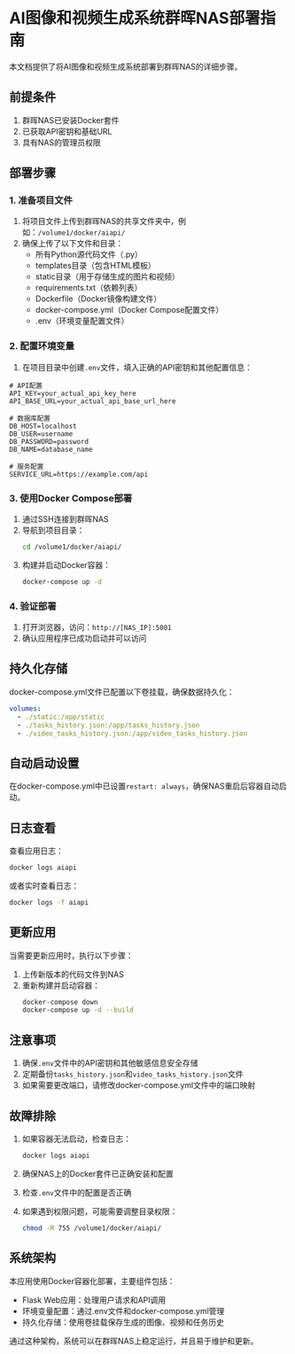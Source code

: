 # AI图像和视频生成系统群晖NAS部署指南

本文档提供了将AI图像和视频生成系统部署到群晖NAS的详细步骤。

## 前提条件

1. 群晖NAS已安装Docker套件
2. 已获取API密钥和基础URL
3. 具有NAS的管理员权限

## 部署步骤

### 1. 准备项目文件

1. 将项目文件上传到群晖NAS的共享文件夹中，例如：`/volume1/docker/aiapi/`
2. 确保上传了以下文件和目录：
   - 所有Python源代码文件（.py）
   - templates目录（包含HTML模板）
   - static目录（用于存储生成的图片和视频）
   - requirements.txt（依赖列表）
   - Dockerfile（Docker镜像构建文件）
   - docker-compose.yml（Docker Compose配置文件）
   - .env（环境变量配置文件）

### 2. 配置环境变量

1. 在项目目录中创建`.env`文件，填入正确的API密钥和其他配置信息：

```
# API配置
API_KEY=your_actual_api_key_here
API_BASE_URL=your_actual_api_base_url_here

# 数据库配置
DB_HOST=localhost
DB_USER=username
DB_PASSWORD=password
DB_NAME=database_name

# 服务配置
SERVICE_URL=https://example.com/api
```

### 3. 使用Docker Compose部署

1. 通过SSH连接到群晖NAS
2. 导航到项目目录：
   ```bash
   cd /volume1/docker/aiapi/
   ```
3. 构建并启动Docker容器：
   ```bash
   docker-compose up -d
   ```

### 4. 验证部署

1. 打开浏览器，访问：`http://[NAS_IP]:5001`
2. 确认应用程序已成功启动并可以访问

## 持久化存储

docker-compose.yml文件已配置以下卷挂载，确保数据持久化：

```yaml
volumes:
  - ./static:/app/static
  - ./tasks_history.json:/app/tasks_history.json
  - ./video_tasks_history.json:/app/video_tasks_history.json
```

## 自动启动设置

在docker-compose.yml中已设置`restart: always`，确保NAS重启后容器自动启动。

## 日志查看

查看应用日志：
```bash
docker logs aiapi
```

或者实时查看日志：
```bash
docker logs -f aiapi
```

## 更新应用

当需要更新应用时，执行以下步骤：

1. 上传新版本的代码文件到NAS
2. 重新构建并启动容器：
   ```bash
   docker-compose down
   docker-compose up -d --build
   ```

## 注意事项

1. 确保`.env`文件中的API密钥和其他敏感信息安全存储
2. 定期备份`tasks_history.json`和`video_tasks_history.json`文件
3. 如果需要更改端口，请修改docker-compose.yml文件中的端口映射

## 故障排除

1. 如果容器无法启动，检查日志：
   ```bash
   docker logs aiapi
   ```

2. 确保NAS上的Docker套件已正确安装和配置

3. 检查`.env`文件中的配置是否正确

4. 如果遇到权限问题，可能需要调整目录权限：
   ```bash
   chmod -R 755 /volume1/docker/aiapi/
   ```

## 系统架构

本应用使用Docker容器化部署，主要组件包括：

- Flask Web应用：处理用户请求和API调用
- 环境变量配置：通过.env文件和docker-compose.yml管理
- 持久化存储：使用卷挂载保存生成的图像、视频和任务历史

通过这种架构，系统可以在群晖NAS上稳定运行，并且易于维护和更新。